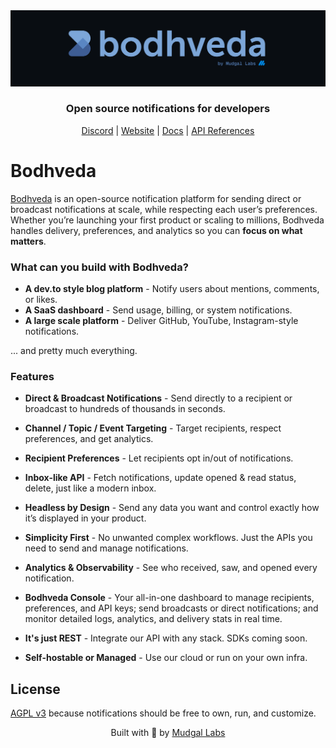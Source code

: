 <div align="center">
  <img src="./.github/screenshots/banner.png" alt="Bodhveda banner" />

### Open source notifications for developers

[Discord](https://discord.gg/Wg9ebJSAAG) | [Website](https://bodhveda.com) | [Docs](https://docs.bodhveda.com) | [API References](https://docs.bodhveda.com/api-reference)

</div>

# Bodhveda

[Bodhveda](https://bodhveda.com) is an open-source notification platform for sending direct or broadcast notifications at scale, while respecting each user’s preferences. Whether you’re launching your first product or scaling to millions, Bodhveda handles delivery, preferences, and analytics so you can **focus on what matters**.

### What can you build with Bodhveda?

-   **A dev.to style blog platform** - Notify users about mentions, comments, or likes.
-   **A SaaS dashboard** - Send usage, billing, or system notifications.
-   **A large scale platform** - Deliver GitHub, YouTube, Instagram-style notifications.

... and pretty much everything.

### Features

-   **Direct & Broadcast Notifications** - Send directly to a recipient or broadcast to hundreds of thousands in seconds.

-   **Channel / Topic / Event Targeting** - Target recipients, respect preferences, and get analytics.

-   **Recipient Preferences** - Let recipients opt in/out of notifications.

-   **Inbox-like API** - Fetch notifications, update opened & read status, delete, just like a modern inbox.

-   **Headless by Design** - Send any data you want and control exactly how it’s displayed in your product.

-   **Simplicity First** - No unwanted complex workflows. Just the APIs you need to send and manage notifications.

-   **Analytics & Observability** - See who received, saw, and opened every notification.

-   **Bodhveda Console** - Your all-in-one dashboard to manage recipients, preferences, and API keys; send broadcasts or direct notifications; and monitor detailed logs, analytics, and delivery stats in real time.

-   **It's just REST** - Integrate our API with any stack. SDKs coming soon.

-   **Self-hostable or Managed** - Use our cloud or run on your own infra.

## License

[AGPL v3](LICENSE) because notifications should be free to own, run, and customize.

<p align="center">
  Built with 💙 by <a href="https://mudgallabs.com" target="_blank">Mudgal Labs</a>
</p>
